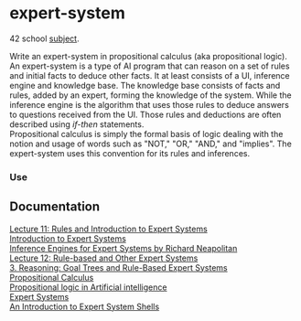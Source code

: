 # expert-system
42 school [subject](https://cdn.intra.42.fr/pdf/pdf/81332/en.subject.pdf).

Write an expert-system in propositional calculus (aka propositional logic).<br>
An expert-system is a type of AI program that can reason on a set of rules and initial facts to deduce other facts. It at least consists of a UI, inference engine and knowledge base. The knowledge base consists of facts and rules, added by an expert, forming the knowledge of the system. While the inference engine is the algorithm that uses those rules to deduce answers to questions received from the UI. Those rules and deductions are often described using _if-then_ statements.<br>
Propositional calculus is simply the formal basis of logic dealing with the notion and usage of words such as "NOT," "OR," "AND," and "implies". The expert-system uses this convention for its rules and inferences.

### Use

## Documentation
[Lecture 11: Rules and Introduction to Expert Systems](https://www.youtube.com/watch?v=BXHcPESoaPY)<br>
[Introduction to Expert Systems](https://www.youtube.com/watch?v=Z-HdPw9fpqI)<br>
[Inference Engines for Expert Systems by Richard Neapolitan](https://www.youtube.com/watch?v=h6zCkrZ8ehE)<br>
[Lecture 12: Rule-based and Other Expert Systems](https://www.youtube.com/watch?v=GXLURYcP33k)<br>
[3. Reasoning: Goal Trees and Rule-Based Expert Systems](https://www.youtube.com/watch?v=leXa7EKUPFk)<br>
[Propositional Calculus](https://mathworld.wolfram.com/PropositionalCalculus.html)<br>
[Propositional logic in Artificial intelligence](https://www.javatpoint.com/propositional-logic-in-artificial-intelligence)<br>
[Expert Systems](https://www.geeksforgeeks.org/expert-systems/)<br>
[An Introduction to Expert System Shells](https://medium.com/nerd-for-tech/an-introduction-to-expert-system-shells-530043914ec0)<br>
